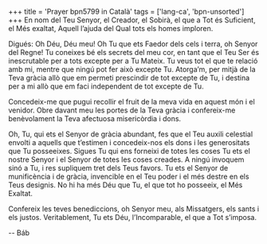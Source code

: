 +++
title = 'Prayer bpn5799 in Català'
tags = ['lang-ca', 'bpn-unsorted']
+++
En nom del Teu Senyor, el Creador, el Sobirà, el que a Tot és Suficient, el Més exaltat, Aquell l’ajuda del Qual tots els homes imploren.

Digués: Oh Déu, Déu meu! Oh Tu que ets Faedor dels cels i terra, oh Senyor del Regne! Tu coneixes bé els secrets del meu cor, en tant que el Teu Ser és inescrutable per a tots excepte per a Tu Mateix. Tu veus tot el que te relació amb mi, mentre que ningú pot fer això excepte Tu. Atorga’m, per mitjà de la Teva gràcia allò que em permeti prescindir de tot excepte de Tu, i destina per a mi allò que em faci independent de tot excepte de Tu.

Concedeix-me que pugui recollir el fruit de la meva vida en aquest món i el venidor. Obre davant meu les portes de la Teva gràcia i confereix-me benèvolament la Teva afectuosa misericòrdia i dons.

Oh, Tu, qui ets el Senyor de gràcia abundant, fes que el Teu auxili celestial envolti a aquells que t’estimen i concedeix-nos els dons i les generositats que Tu posseeixes. Sigues Tu qui ens forneixi de totes les coses Tu ets el nostre Senyor i el Senyor de totes les coses creades. A ningú invoquem sinó a Tu, i res supliquem tret dels Teus favors. Tu ets el Senyor de munificència i de gràcia, invencible en el Teu poder i el més destre en els Teus designis. No hi ha més Déu que Tu, el que tot ho posseeix, el Més Exaltat.

Confereix les teves benediccions, oh Senyor meu, als Missatgers, els sants i els justos. Veritablement, Tu ets Déu, l’Incomparable, el que a Tot s’imposa.

-- Báb
